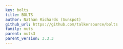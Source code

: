 ```yaml
---
key: bolts
title: BOLTS
author: Nathan Richards (Sunspot)
github_url: https://github.com/talkersource/bolts
family: nuts
parent: nuts3
parent_version: 3.3.3
---
```

